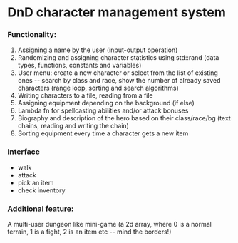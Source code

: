 # DnD character management system

### Functionality:
1. Assigning a name by the user (input-output operation)
2. Randomizing and assigning character statistics using std::rand (data types, functions, constants and variables)
3. User menu: create a new character or select from the list of existing ones -- search by class and race, show the number of already saved characters (range loop, sorting and search algorithms)
4. Writing characters to a file, reading from a file
5. Assigning equipment depending on the background (if else)
6. Lambda fn for spellcasting abilities and/or attack bonuses
7. Biography and description of the hero based on their class/race/bg (text chains, reading and writing the chain)
8. Sorting equipment every time a character gets a new item

### Interface
- walk
- attack
- pick an item
- check inventory

### Additional feature:
A multi-user dungeon like mini-game (a 2d array, where 0 is a normal terrain, 1 is a fight, 2 is an item etc -- mind the borders!)
